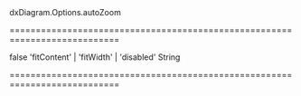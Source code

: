 <!--id-->dxDiagram.Options.autoZoom<!--/id-->
===========================================================================
<!--default-->false<!--/default-->
<!--acceptValues-->'fitContent' | 'fitWidth' | 'disabled'<!--/acceptValues-->
<!--type-->String<!--/type-->
===========================================================================

<!--shortDescription-->

<!--/shortDescription-->

<!--fullDescription-->

<!--/fullDescription-->